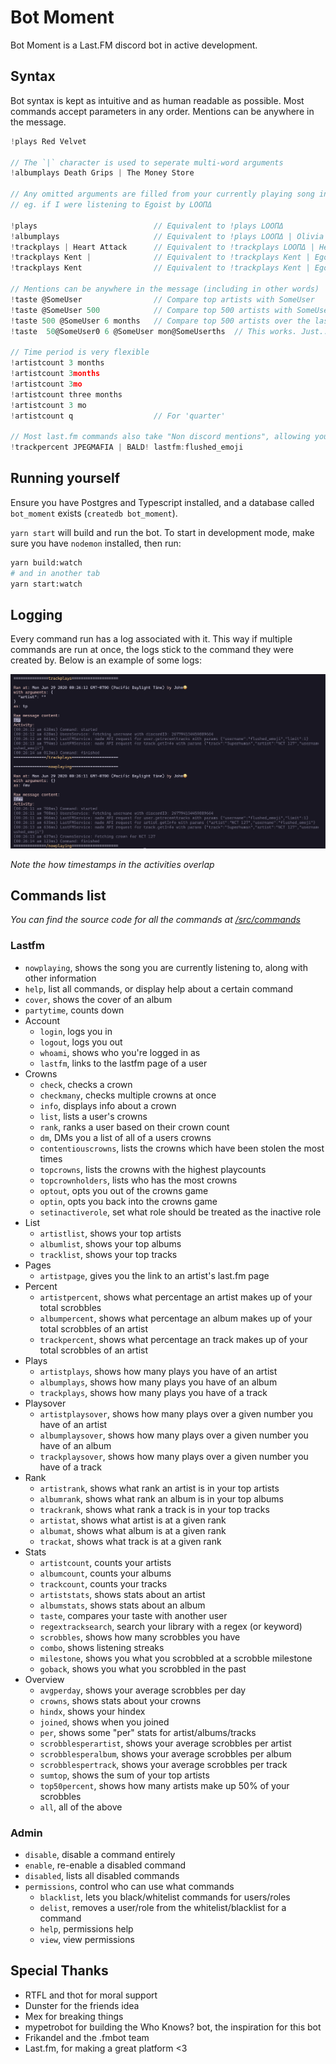 # Bot Moment

Bot Moment is a Last.FM discord bot in active development.

## Syntax

Bot syntax is kept as intuitive and as human readable as possible. Most commands accept parameters in any order. Mentions can be anywhere in the message.

```js
!plays Red Velvet

// The `|` character is used to seperate multi-word arguments
!albumplays Death Grips | The Money Store

// Any omitted arguments are filled from your currently playing song in last.fm
// eg. if I were listening to Egoist by LOOΠΔ

!plays                          // Equivalent to !plays LOOΠΔ
!albumplays                     // Equivalent to !plays LOOΠΔ | Olivia Hye
!trackplays | Heart Attack      // Equivalent to !trackplays LOOΠΔ | Heart Attack
!trackplays Kent |              // Equivalent to !trackplays Kent | Egoist
!trackplays Kent                // Equivalent to !trackplays Kent | Egoist

// Mentions can be anywhere in the message (including in other words)
!taste @SomeUser                // Compare top artists with SomeUser
!taste @SomeUser 500            // Compare top 500 artists with SomeUser
!taste 500 @SomeUser 6 months   // Compare top 500 artists over the last 6 months with SomeUser
!taste  50@SomeUser0 6 @SomeUser mon@SomeUserths  // This works. Just... don't.

// Time period is very flexible
!artistcount 3 months
!artistcount 3months
!artistcount 3mo
!artistcount three months
!artistcount 3 mo
!artistcount q                  // For 'quarter'

// Most last.fm commands also take "Non discord mentions", allowing you to user last.fm usernames as 'mentions'. They function identically to discord mentions
!trackpercent JPEGMAFIA | BALD! lastfm:flushed_emoji
```

## Running yourself

Ensure you have Postgres and Typescript installed, and a database called `bot_moment` exists (`createdb bot_moment`).

`yarn start` will build and run the bot. To start in development mode, make sure you have `nodemon` installed, then run:

```sh
yarn build:watch
# and in another tab
yarn start:watch
```

## Logging

Every command run has a log associated with it. This way if multiple commands are run at once, the logs stick to the command they were created by. Below is an example of some logs:

![alt text](./assets/Logs.png "Logs")

_Note the how timestamps in the activities overlap_

## Commands list

_You can find the source code for all the commands at [/src/commands](/src/commands)_

### Lastfm

- `nowplaying`, shows the song you are currently listening to, along with other information
- `help`, list all commands, or display help about a certain command
- `cover`, shows the cover of an album
- `partytime`, counts down
- Account
  - `login`, logs you in
  - `logout`, logs you out
  - `whoami`, shows who you're logged in as
  - `lastfm`, links to the lastfm page of a user
- Crowns
  - `check`, checks a crown
  - `checkmany`, checks multiple crowns at once
  - `info`, displays info about a crown
  - `list`, lists a user's crowns
  - `rank`, ranks a user based on their crown count
  - `dm`, DMs you a list of all of a users crowns
  - `contentiouscrowns`, lists the crowns which have been stolen the most times
  - `topcrowns`, lists the crowns with the highest playcounts
  - `topcrownholders`, lists who has the most crowns
  - `optout`, opts you out of the crowns game
  - `optin`, opts you back into the crowns game
  - `setinactiverole`, set what role should be treated as the inactive role
- List
  - `artistlist`, shows your top artists
  - `albumlist`, shows your top albums
  - `tracklist`, shows your top tracks
- Pages
  - `artistpage`, gives you the link to an artist's last.fm page
- Percent
  - `artistpercent`, shows what percentage an artist makes up of your total scrobbles
  - `albumpercent`, shows what percentage an album makes up of your total scrobbles of an artist
  - `trackpercent`, shows what percentage an track makes up of your total scrobbles of an artist
- Plays
  - `artistplays`, shows how many plays you have of an artist
  - `albumplays`, shows how many plays you have of an album
  - `trackplays`, shows how many plays you have of a track
- Playsover
  - `artistplaysover`, shows how many plays over a given number you have of an artist
  - `albumplaysover`, shows how many plays over a given number you have of an album
  - `trackplaysover`, shows how many plays over a given number you have of a track
- Rank
  - `artistrank`, shows what rank an artist is in your top artists
  - `albumrank`, shows what rank an album is in your top albums
  - `trackrank`, shows what rank a track is in your top tracks
  - `artistat`, shows what artist is at a given rank
  - `albumat`, shows what album is at a given rank
  - `trackat`, shows what track is at a given rank
- Stats
  - `artistcount`, counts your artists
  - `albumcount`, counts your albums
  - `trackcount`, counts your tracks
  - `artiststats`, shows stats about an artist
  - `albumstats`, shows stats about an album
  - `taste`, compares your taste with another user
  - `regextracksearch`, search your library with a regex (or keyword)
  - `scrobbles`, shows how many scrobbles you have
  - `combo`, shows listening streaks
  - `milestone`, shows you what you scrobbled at a scrobble milestone
  - `goback`, shows you what you scrobbled in the past
- Overview
  - `avgperday`, shows your average scrobbles per day
  - `crowns`, shows stats about your crowns
  - `hindx`, shows your hindex
  - `joined`, shows when you joined
  - `per`, shows some "per" stats for artist/albums/tracks
  - `scrobblesperartist`, shows your average scrobbles per artist
  - `scrobblesperalbum`, shows your average scrobbles per album
  - `scrobblespertrack`, shows your average scrobbles per track
  - `sumtop`, shows the sum of your top artists
  - `top50percent`, shows how many artists make up 50% of your scrobbles
  - `all`, all of the above

### Admin

- `disable`, disable a command entirely
- `enable`, re-enable a disabled command
- `disabled`, lists all disabled commands
- `permissions`, control who can use what commands
  - `blacklist`, lets you black/whitelist commands for users/roles
  - `delist`, removes a user/role from the whitelist/blacklist for a command
  - `help`, permissions help
  - `view`, view permissions

## Special Thanks

- RTFL and thot for moral support
- Dunster for the friends idea
- Mex for breaking things
- mypetrobot for building the Who Knows? bot, the inspiration for this bot
- Frikandel and the .fmbot team
- Last.fm, for making a great platform <3
